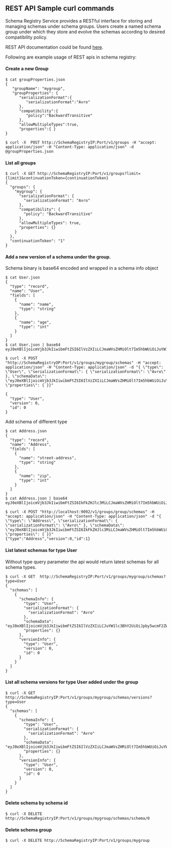 <!--
Copyright (c) Dell Inc., or its subsidiaries. All Rights Reserved.

Licensed under the Apache License, Version 2.0 (the "License");
you may not use this file except in compliance with the License.
You may obtain a copy of the License at

    http://www.apache.org/licenses/LICENSE-2.0
-->
## REST API Sample curl commands
Schema Registry Service provides a RESTful interface for storing and managing schemas under schema groups. Users create a named schema group under which they store and evolve the schemas according to desired compatibility policy. 

REST API documentation could be found [here](rest-documentation.md).

Following are example usage of REST apis in schema registry:

#### Create a new Group
```
$ cat groupProperties.json
{
   "groupName": "mygroup",
   "groupProperties": {
      "serializationFormat":{
         "serializationFormat":"Avro"
      },
      "compatibility":{
         "policy":"BackwardTransitive"
      },
      "allowMultipleTypes":true,
      "properties":{ }
}

$ curl -X  POST http://SchemaRegistryIP:Port/v1/groups -H "accept: application/json" -H "Content-Type: application/json" -d @groupProperties.json
```

#### List all groups
```
$ curl -X GET http://SchemaRegistryIP:Port/v1/groups?limit={limit}&continuationToken={continuationToken} 
{
  "groups": {
    "mygroup": {
      "serializationFormat": {
        "serializationFormat": "Avro"
      },
      "compatibility": {
        "policy": "BackwardTransitive"
      },
      "allowMultipleTypes": true,
      "properties": {}
    }
  },
  "continuationToken": "1"
}
```
#### Add a new version of a schema under the group. 
Schema binary is base64 encoded and wrapped in a schema info object
```
$ cat User.json
{
  "type": "record",
  "name": "User",
  "fields": [
    {
      "name": "name",
      "type": "string"
    },
    {
      "name": "age",
      "type": "int"
    }
  ]
}
$ cat User.json | base64
eyJ0eXBlIjoicmVjb3JkIiwibmFtZSI6IlVzZXIiLCJmaWVsZHMiOlt7Im5hbWUiOiJuYW1lIiwidHlwZSI6InN0cmluZyJ9LHsibmFtZSI6ImFnZSIsInR5cGUiOiJpbnQifV19Cg==

$ curl -X POST "http://SchemaRegistryOP:Port/v1/groups/mygroup/schemas" -H "accept: application/json" -H "Content-Type: application/json" -d "{ \"type\": \"User\", \"serializationFormat\": { \"serializationFormat\": \"Avro\" }, \"schemaData\": \"eyJ0eXBlIjoicmVjb3JkIiwibmFtZSI6IlVzZXIiLCJmaWVsZHMiOlt7Im5hbWUiOiJuYW1lIiwidHlwZSI6InN0cmluZyJ9LHsibmFtZSI6ImFnZSIsInR5cGUiOiJpbnQifV19Cg==\", \"properties\": { }}"

{
  "type": "User",
  "version": 0,
  "id": 0
}
```

Add schema of different type
```
$ cat Address.json
{
  "type": "record",
  "name": "Address",
  "fields": [
    {
      "name": "street-address",
      "type": "string"
    },
    {
      "name": "zip",
      "type": "int"
    }
  ]
}
$ cat Address.json | base64
eyJ0eXBlIjoicmVjb3JkIiwibmFtZSI6IkFkZHJlc3MiLCJmaWVsZHMiOlt7Im5hbWUiOiJzdHJlZXQtYWRkcmVzcyIsInR5cGUiOiJzdHJpbmcifSx7Im5hbWUiOiJ6aXAiLCJ0eXBlIjoiaW50In1dfQo=

$ curl -X POST "http://localhost:9092/v1/groups/group/schemas" -H "accept: application/json" -H "Content-Type: application/json" -d "{ \"type\": \"Address\", \"serializationFormat\": { \"serializationFormat\": \"Avro\" }, \"schemaData\": \"eyJ0eXBlIjoicmVjb3JkIiwibmFtZSI6IkFkZHJlc3MiLCJmaWVsZHMiOlt7Im5hbWUiOiJhZGRyZXNzIiwidHlwZSI6InN0cmluZyJ9LHsibmFtZSI6InppcCIsInR5cGUiOiJpbnQifV19Cg==\", \"properties\": { }}"
{"type":"Address","version":0,"id":1}
```

#### List latest schemas for type User 
Without type query parameter the api would return latest schemas for all schema types.
```
$ curl -X GET  http://SchemaRegistryIP:Port/v1/groups/mygroup/schemas?type=User
{
  "schemas": [
    {
      "schemaInfo": {
        "type": "User",
        "serializationFormat": {
          "serializationFormat": "Avro"
        },
        "schemaData": "eyJ0eXBlIjoicmVjb3JkIiwibmFtZSI6IlVzZXIiLCJuYW1lc3BhY2UiOiJpby5wcmF2ZWdhIiwiZmllbGRzIjpbeyJuYW1lIjoibmFtZSIsInR5cGUiOiJzdHJpbmcifSx7Im5hbWUiOiJhZ2UiLCJ0eXBlIjoiaW50In1dfQ==",
        "properties": {}
      },
      "versionInfo": {
        "type": "User",
        "version": 0,
        "id": 0
      }
    }
  ]
}
```

#### List all schema versions for type User added under the group
```
$ curl -X GET  http://SchemaRegistryIP:Port/v1/groups/mygroup/schemas/versions?type=User 
{
  "schemas": [
    {
      "schemaInfo": {
        "type": "User",
        "serializationFormat": {
          "serializationFormat": "Avro"
        },
        "schemaData": "eyJ0eXBlIjoicmVjb3JkIiwibmFtZSI6IlVzZXIiLCJmaWVsZHMiOlt7Im5hbWUiOiJuYW1lIiwidHlwZSI6InN0cmluZyJ9LHsibmFtZSI6ImFnZSIsInR5cGUiOiJpbnQifV19",
        "properties": {}
      },
      "versionInfo": {
        "type": "User",
        "version": 0,
        "id": 0
      }
    }
  ]
}
```
#### Delete schema by schema id 
```
$ curl -X DELETE http://SchemaRegistryIP:Port/v1/groups/mygroup/schemas/schema/0
```

#### Delete schema group 
```
$ curl -X DELETE http://SchemaRegistryIP:Port/v1/groups/mygroup
```

